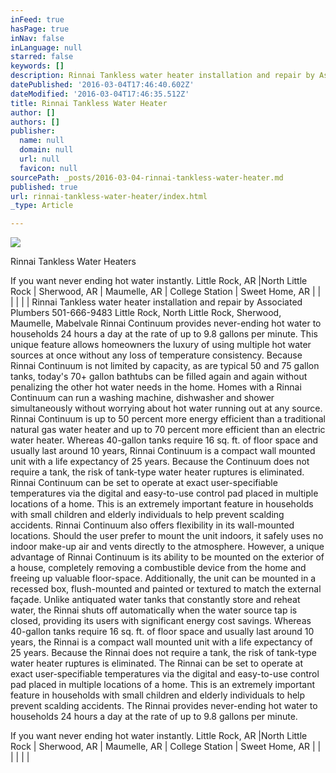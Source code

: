 ```yaml
---
inFeed: true
hasPage: true
inNav: false
inLanguage: null
starred: false
keywords: []
description: Rinnai Tankless water heater installation and repair by Associated Plumbers 501-666-9483
datePublished: '2016-03-04T17:46:40.602Z'
dateModified: '2016-03-04T17:46:35.512Z'
title: Rinnai Tankless Water Heater
author: []
authors: []
publisher:
  name: null
  domain: null
  url: null
  favicon: null
sourcePath: _posts/2016-03-04-rinnai-tankless-water-heater.md
published: true
url: rinnai-tankless-water-heater/index.html
_type: Article

---
```

![](https://imgflo.herokuapp.com/graph/vahj1ThiexotieMo/e827f286cca78e425112dc1aae1a0f2e/passthrough.jpg?height=365&input=https%3A%2F%2Fs3-us-west-2.amazonaws.com%2Fthe-grid-img%2Fp%2Fe41ed41abb0597588b3b394bd644f2f1ac91c7c5.jpg&width=750)

Rinnai Tankless Water Heaters 

If you want never ending hot water instantly.
Little Rock, AR |North Little Rock | Sherwood, AR | Maumelle, AR | College Station | Sweet Home, AR | | | | | |
Rinnai Tankless water heater installation and repair by Associated Plumbers 501-666-9483 Little Rock, North Little Rock, Sherwood, Maumelle, Mabelvale
Rinnai Continuum provides never-ending hot water to households 24 hours a day at the rate of up to 9.8 gallons per minute.
This unique feature allows homeowners the luxury of using multiple hot water sources at once without any loss of temperature consistency. Because Rinnai Continuum is not limited by capacity, as are typical 50 and 75 gallon tanks, today's 70+ gallon bathtubs can be filled again and again without penalizing the other hot water needs in the home.
Homes with a Rinnai Continuum can run a washing machine, dishwasher and shower simultaneously without worrying about hot water running out at any source.
Rinnai Continuum is up to 50 percent more energy efficient than a traditional natural gas water heater and up to 70 percent more efficient than an electric water heater. Whereas 40-gallon tanks require 16 sq. ft. of floor space and usually last around 10 years, Rinnai Continuum is a compact wall mounted unit with a life expectancy of 25 years. Because the Continuum does not require a tank, the risk of tank-type water heater ruptures is eliminated. Rinnai Continuum can be set to operate at exact user-specifiable temperatures via the digital and easy-to-use control pad placed in multiple locations of a home. This is an extremely important feature in households with small children and elderly individuals to help prevent scalding accidents. Rinnai Continuum also offers flexibility in its wall-mounted locations. Should the user prefer to mount the unit indoors, it safely uses no indoor make-up air and vents directly to the atmosphere. However, a unique advantage of Rinnai Continuum is its ability to be mounted on the exterior of a house, completely removing a combustible device from the home and freeing up valuable floor-space. Additionally, the unit can be mounted in a recessed box, flush-mounted and painted or textured to match the external façade.
Unlike antiquated water tanks that constantly store and reheat water, the Rinnai shuts off automatically when the water source tap is closed, providing its users with significant energy cost savings. Whereas 40-gallon tanks require 16 sq. ft. of floor space and usually last around 10 years, the Rinnai is a compact wall mounted unit with a life expectancy of 25 years. Because the Rinnai does not require a tank, the risk of tank-type water heater ruptures is eliminated. The Rinnai can be set to operate at exact user-specifiable temperatures via the digital and easy-to-use control pad placed in multiple locations of a home. This is an extremely important feature in households with small children and elderly individuals to help prevent scalding accidents.
The Rinnai provides never-ending hot water to households 24 hours a day at the rate of up to 9.8 gallons per minute.

If you want never ending hot water instantly.
Little Rock, AR |North Little Rock | Sherwood, AR | Maumelle, AR | College Station | Sweet Home, AR | | | | | |